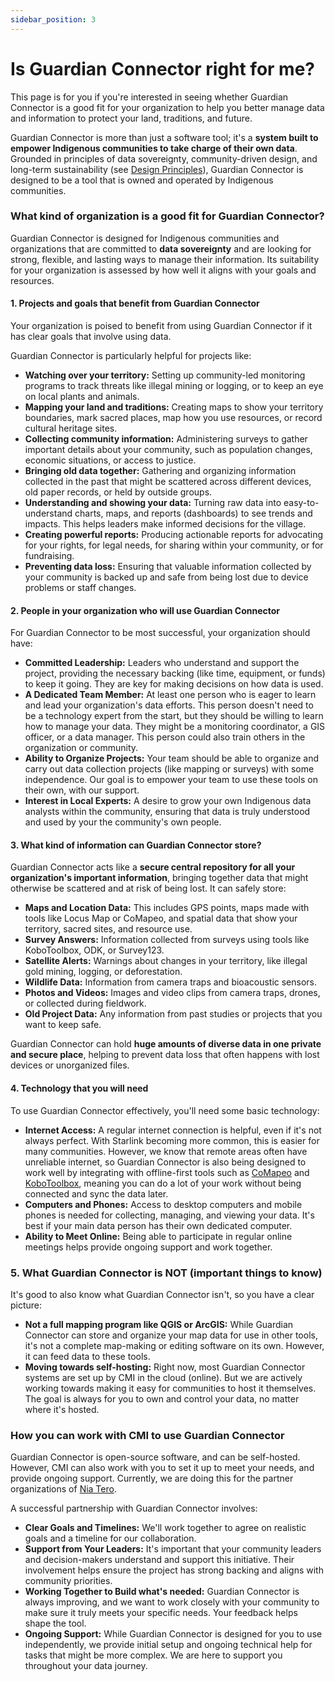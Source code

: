 ```yaml
---
sidebar_position: 3
---
```


# Is Guardian Connector right for me?

This page is for you if you're interested in seeing whether Guardian Connector is a good fit for your organization to help you better manage data and information to protect your land, traditions, and future.

Guardian Connector is more than just a software tool; it's a **system built to empower Indigenous communities to take charge of their own data**. Grounded in principles of data sovereignty, community-driven design, and long-term sustainability (see [Design Principles](/overview/design-principles)), Guardian Connector is designed to be a tool that is owned and operated by Indigenous communities.

### What kind of organization is a good fit for Guardian Connector?

Guardian Connector is designed for Indigenous communities and organizations that are committed to **data sovereignty** and are looking for strong, flexible, and lasting ways to manage their information. Its suitability for your organization is assessed by how well it aligns with your goals and resources.

#### 1. Projects and goals that benefit from Guardian Connector

Your organization is poised to benefit from using Guardian Connector if it has clear goals that involve using data.

Guardian Connector is particularly helpful for projects like:

- **Watching over your territory:** Setting up community-led monitoring programs to track threats like illegal mining or logging, or to keep an eye on local plants and animals.
- **Mapping your land and traditions:** Creating maps to show your territory boundaries, mark sacred places, map how you use resources, or record cultural heritage sites.
- **Collecting community information:** Administering surveys to gather important details about your community, such as population changes, economic situations, or access to justice.
- **Bringing old data together:** Gathering and organizing information collected in the past that might be scattered across different devices, old paper records, or held by outside groups.
- **Understanding and showing your data:** Turning raw data into easy-to-understand charts, maps, and reports (dashboards) to see trends and impacts. This helps leaders make informed decisions for the village.
- **Creating powerful reports:** Producing actionable reports for advocating for your rights, for legal needs, for sharing within your community, or for fundraising. 
- **Preventing data loss:** Ensuring that valuable information collected by your community is backed up and safe from being lost due to device problems or staff changes.

#### 2. People in your organization who will use Guardian Connector

For Guardian Connector to be most successful, your organization should have:

- **Committed Leadership:** Leaders who understand and support the project, providing the necessary backing (like time, equipment, or funds) to keep it going. They are key for making decisions on how data is used.
- **A Dedicated Team Member:** At least one person who is eager to learn and lead your organization's data efforts. This person doesn't need to be a technology expert from the start, but they should be willing to learn how to manage your data. They might be a monitoring coordinator, a GIS officer, or a data manager. This person could also train others in the organization or community.
- **Ability to Organize Projects:** Your team should be able to organize and carry out data collection projects (like mapping or surveys) with some independence. Our goal is to empower your team to use these tools on their own, with our support.
- **Interest in Local Experts:** A desire to grow your own Indigenous data analysts within the community, ensuring that data is truly understood and used by your the community's own people.

#### 3. What kind of information can Guardian Connector store?

Guardian Connector acts like a **secure central repository for all your organization's important information**, bringing together data that might otherwise be scattered and at risk of being lost. It can safely store:

- **Maps and Location Data:** This includes GPS points, maps made with tools like Locus Map or CoMapeo, and spatial data that show your territory, sacred sites, and resource use.
- **Survey Answers:** Information collected from surveys using tools like KoboToolbox, ODK, or Survey123.
- **Satellite Alerts:** Warnings about changes in your territory, like illegal gold mining, logging, or deforestation.
- **Wildlife Data:** Information from camera traps and bioacoustic sensors.
- **Photos and Videos:** Images and video clips from camera traps, drones, or collected during fieldwork.
- **Old Project Data:** Any information from past studies or projects that you want to keep safe.

Guardian Connector can hold **huge amounts of diverse data in one private and secure place**, helping to prevent data loss that often happens with lost devices or unorganized files.

#### 4. Technology that you will need

To use Guardian Connector effectively, you'll need some basic technology:

- **Internet Access:** A regular internet connection is helpful, even if it's not always perfect. With Starlink becoming more common, this is easier for many communities. However, we know that remote areas often have unreliable internet, so Guardian Connector is also being designed to work well by integrating with offline-first tools such as [CoMapeo](/reference/connected-tools/comapeo) and [KoboToolbox](/reference/connected-tools/kobotoolbox), meaning you can do a lot of your work without being connected and sync the data later.
- **Computers and Phones:** Access to desktop computers and mobile phones is needed for collecting, managing, and viewing your data. It's best if your main data person has their own dedicated computer.
- **Ability to Meet Online:** Being able to participate in regular online meetings helps provide ongoing support and work together.

### 5. What Guardian Connector is NOT (important things to know)

It's good to also know what Guardian Connector isn't, so you have a clear picture:

- **Not a full mapping program like QGIS or ArcGIS:** While Guardian Connector can store and organize your map data for use in other tools, it's not a complete map-making or editing software on its own. However, it can feed data to these tools.
- **Moving towards self-hosting:** Right now, most Guardian Connector systems are set up by CMI in the cloud (online). But we are actively working towards making it easy for communities to host it themselves. The goal is always for you to own and control your data, no matter where it's hosted.

### How you can work with CMI to use Guardian Connector

Guardian Connector is open-source software, and can be self-hosted. However, CMI can also work with you to set it up to meet your needs, and provide ongoing support. Currently, we are doing this for the partner organizations of [Nia Tero](https://niatero.org).

A successful partnership with Guardian Connector involves:

- **Clear Goals and Timelines:** We'll work together to agree on realistic goals and a timeline for our collaboration.
- **Support from Your Leaders:** It's important that your community leaders and decision-makers understand and support this initiative. Their involvement helps ensure the project has strong backing and aligns with community priorities.
- **Working Together to Build what's needed:** Guardian Connector is always improving, and we want to work closely with your community to make sure it truly meets your specific needs. Your feedback helps shape the tool.
- **Ongoing Support:** While Guardian Connector is designed for you to use independently, we provide initial setup and ongoing technical help for tasks that might be more complex. We are here to support you throughout your data journey.